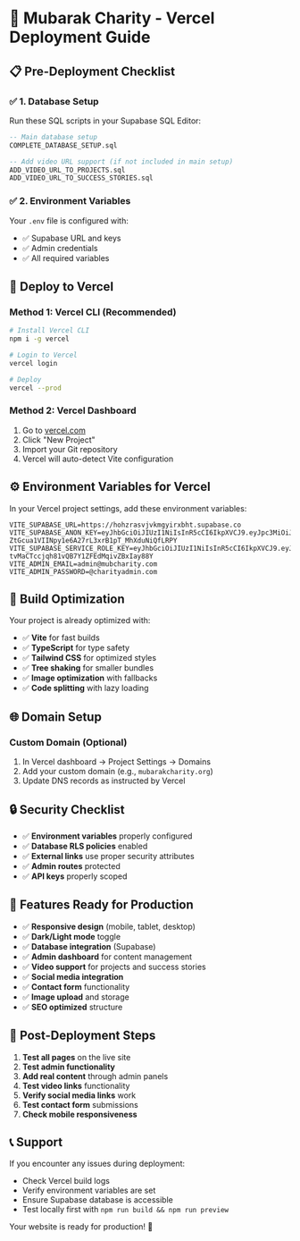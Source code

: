 # 🚀 Mubarak Charity - Vercel Deployment Guide

## 📋 Pre-Deployment Checklist

### ✅ **1. Database Setup**
Run these SQL scripts in your Supabase SQL Editor:
```sql
-- Main database setup
COMPLETE_DATABASE_SETUP.sql

-- Add video URL support (if not included in main setup)
ADD_VIDEO_URL_TO_PROJECTS.sql
ADD_VIDEO_URL_TO_SUCCESS_STORIES.sql
```

### ✅ **2. Environment Variables**
Your `.env` file is configured with:
- ✅ Supabase URL and keys
- ✅ Admin credentials
- ✅ All required variables

## 🚀 **Deploy to Vercel**

### **Method 1: Vercel CLI (Recommended)**
```bash
# Install Vercel CLI
npm i -g vercel

# Login to Vercel
vercel login

# Deploy
vercel --prod
```

### **Method 2: Vercel Dashboard**
1. Go to [vercel.com](https://vercel.com)
2. Click "New Project"
3. Import your Git repository
4. Vercel will auto-detect Vite configuration

## ⚙️ **Environment Variables for Vercel**

In your Vercel project settings, add these environment variables:

```
VITE_SUPABASE_URL=https://hohzrasvjvkmgyirxbht.supabase.co
VITE_SUPABASE_ANON_KEY=eyJhbGciOiJIUzI1NiIsInR5cCI6IkpXVCJ9.eyJpc3MiOiJzdXBhYmFzZSIsInJlZiI6ImhvaHpyYXN2anZrbWd5aXJ4Ymh0Iiwicm9sZSI6ImFub24iLCJpYXQiOjE3NjA0Mjc0NDUsImV4cCI6MjA3NjAwMzQ0NX0.-ZtGcua1VIINpy1e6A27rL3xrB1pT_MhXduNiQfLRPY
VITE_SUPABASE_SERVICE_ROLE_KEY=eyJhbGciOiJIUzI1NiIsInR5cCI6IkpXVCJ9.eyJpc3MiOiJzdXBhYmFzZSIsInJlZiI6ImhvaHpyYXN2anZrbWd5aXJ4Ymh0Iiwicm9sZSI6InNlcnZpY2Vfcm9sZSIsImlhdCI6MTc2MDQyNzQ0NSwiZXhwIjoyMDc2MDAzNDQ1fQ.VqwUHe-tvMaCTccjqh81vQB7Y1ZFEdMqivZBxIay88Y
VITE_ADMIN_EMAIL=admin@mubcharity.com
VITE_ADMIN_PASSWORD=@charityadmin.com
```

## 🔧 **Build Optimization**

Your project is already optimized with:
- ✅ **Vite** for fast builds
- ✅ **TypeScript** for type safety
- ✅ **Tailwind CSS** for optimized styles
- ✅ **Tree shaking** for smaller bundles
- ✅ **Image optimization** with fallbacks
- ✅ **Code splitting** with lazy loading

## 🌐 **Domain Setup**

### **Custom Domain (Optional)**
1. In Vercel dashboard → Project Settings → Domains
2. Add your custom domain (e.g., `mubarakcharity.org`)
3. Update DNS records as instructed by Vercel

## 🔒 **Security Checklist**

- ✅ **Environment variables** properly configured
- ✅ **Database RLS policies** enabled
- ✅ **External links** use proper security attributes
- ✅ **Admin routes** protected
- ✅ **API keys** properly scoped

## 📱 **Features Ready for Production**

- ✅ **Responsive design** (mobile, tablet, desktop)
- ✅ **Dark/Light mode** toggle
- ✅ **Database integration** (Supabase)
- ✅ **Admin dashboard** for content management
- ✅ **Video support** for projects and success stories
- ✅ **Social media integration**
- ✅ **Contact form** functionality
- ✅ **Image upload** and storage
- ✅ **SEO optimized** structure

## 🎯 **Post-Deployment Steps**

1. **Test all pages** on the live site
2. **Test admin functionality** 
3. **Add real content** through admin panels
4. **Test video links** functionality
5. **Verify social media links** work
6. **Test contact form** submissions
7. **Check mobile responsiveness**

## 📞 **Support**

If you encounter any issues during deployment:
- Check Vercel build logs
- Verify environment variables are set
- Ensure Supabase database is accessible
- Test locally first with `npm run build && npm run preview`

Your website is ready for production! 🎉